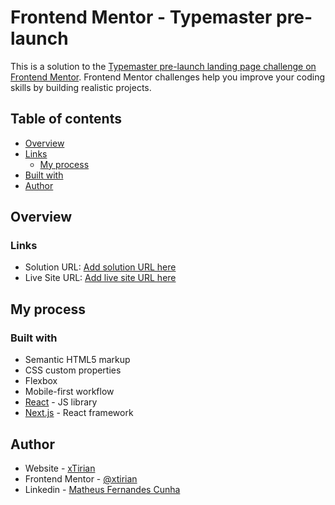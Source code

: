 # Frontend Mentor - Typemaster pre-launch

This is a solution to the [Typemaster pre-launch landing page challenge on Frontend Mentor](https://www.frontendmentor.io/challenges/typemaster-prelaunch-landing-page-J6-Yj5J-X). Frontend Mentor challenges help you improve your coding skills by building realistic projects. 

## Table of contents

- [Overview](#overview)
- [Links](#links)
  - [My process](#my-process)
- [Built with](#built-with)
- [Author](#author)

## Overview

### Links

- Solution URL: [Add solution URL here](https://github.com/xtirian/Frontend-Mentor-SnyderCut/tree/main/typemaster-keyboard-landing-page)
- Live Site URL: [Add live site URL here](typemaster-keyboard-landing-page.vercel.app)

## My process

### Built with

- Semantic HTML5 markup
- CSS custom properties
- Flexbox
- Mobile-first workflow
- [React](https://reactjs.org/) - JS library
- [Next.js](https://nextjs.org/) - React framework

## Author

- Website - [xTirian](https://xtirian-portifolio.vercel.app/)
- Frontend Mentor - [@xtirian](https://www.frontendmentor.io/profile/xtirian)
- Linkedin - [Matheus Fernandes Cunha](https://www.linkedin.com/in/mf-cunha)

